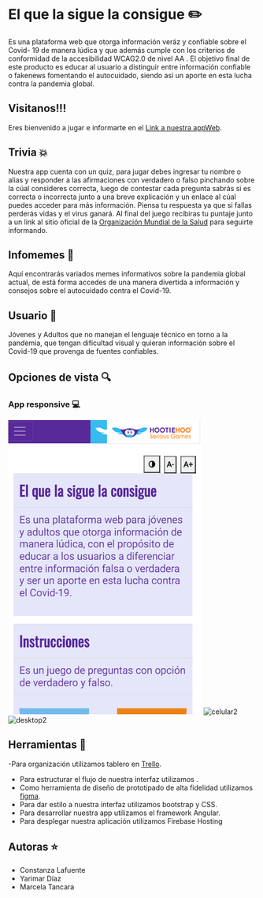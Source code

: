 # El que la sigue la consigue ✏️
 Es una plataforma web que otorga información veráz y confiable sobre el Covid- 19 de manera lúdica y que además cumple con los criterios de conformidad de la accesibilidad WCAG2.0 de nivel AA .
 El objetivo final de este producto es educar al usuario a distinguir entre información confiable o fakenews fomentando el autocuidado, siendo así un aporte en esta lucha contra la pandemia global. 

 ## Visitanos!!!
 Eres bienvenido a jugar e informarte en el [Link a nuestra appWeb](https://elquelasiguelaconsigue-7ea50.web.app). 

## Trivia 💥 
 Nuestra app cuenta con un quiz, para jugar debes ingresar tu nombre o alias y responder a las afirmaciones con verdadero o falso pinchando sobre la cúal consideres correcta, luego de contestar cada pregunta sabrás si es correcta o incorrecta junto a una breve explicación y un enlace al cúal puedes acceder para más información. Piensa tu respuesta ya que si fallas perderás vidas y el virus ganará. Al final del juego recibiras tu puntaje junto a un link al sitio oficial de la [Organización Mundial de la Salud](https://www.who.int/es/emergencies/diseases/novel-coronavirus-2019) para seguirte informando.

 ## Infomemes 📝
 Aquí encontrarás variados memes informativos sobre la pandemia global actual, de está forma accedes de una manera divertida a información y consejos sobre el autocuidado contra el Covid-19.
 
 ## Usuario 👥
 Jóvenes y Adultos que no manejan el lenguaje técnico en torno a la pandemia, que tengan dificultad visual y quieran información sobre el Covid-19 que provenga de fuentes confiables.

 ## Opciones de vista 🔍
 ### App responsive 💻
 ![celular1](elquelasiguelaconsigue\src\assets\img\cel1.png)
 ![celular2](../src/assets/img/cel2.png)
 ![desktop2](../src/assets/img/desktop2.png)

  ## Herramientas 🔧
 -Para organización utilizamos tablero en [Trello](https://trello.com/b/Jtx0qHNo/proyecto-empresa).
 - Para estructurar el flujo de nuestra interfaz utilizamos [](https://trello.com/c/pxicLxoX/6-diagrama-de-flujo).
 - Como herramienta de diseño de prototipado de alta fidelidad utilizamos [figma](https://www.figma.com/file/2Sckv0VmmciiRweSpmarny/elquelasiguelacondigue?node-id=0%3A1).
 - Para dar estilo a nuestra interfaz utilizamos bootstrap y CSS.
 - Para desarrollar nuestra app utilizamos el framework Angular.
 - Para desplegar nuestra aplicación utilizamos Firebase Hosting

 ## Autoras ⭐
 - Constanza Lafuente
 - Yarimar Díaz
 - Marcela Tancara

